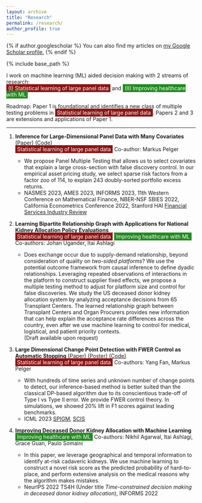 ```yaml
---
layout: archive
title: "Research"
permalink: /research/
author_profile: true
---
```


{% if author.googlescholar %}
  You can also find my articles on <u><a href="{{author.googlescholar}}">my Google Scholar profile</a>.</u>
{% endif %}

{% include base_path %}

I work on machine learning (ML) aided decision making with 2 streams of research:<br>
<span style="background-color: rgb(140, 21, 21);  color: white; padding: 2px 5px;">(I) Statistical learning of large panel data</span> and <span style="background-color: #228B22; color: white; padding: 2px 5px;">(II) Improving healthcare with ML</span>

Roadmap: Paper 1 is foundational and identifies a new class of multiple testing problems in <span style="background-color: rgb(140, 21, 21);  color: white; padding: 2px 5px;"> Statistical learning of large panel data</span>. Papers 2 and 3 are extensions and applications of Paper 1.

------

1. **Inference for Large-Dimensional Panel Data with Many Covariates** [(Paper)](https://papers.ssrn.com/sol3/papers.cfm?abstract_id=4315891) [(Code)](https://github.com/jiachzou/panel_multiple_testing) <br>
	<span style="background-color: rgb(140, 21, 21);  color: white; padding: 2px 5px;"> Statistical learning of large panel data</span> Co-author: Markus Pelger <br>
    - We propose Panel Multiple Testing that allows us to select covariates that explain a large cross-section with false discovery control. In our empirical asset pricing study, we select sparse risk factors from a factor zoo of 114, to explain 243 doubly-sorted portfolio excess returns. 
    - NASMES 2023, AMES 2023, INFORMS 2023, 11th Western Conference on Mathematical Finance, NBER-NSF SBIES 2022, California Econometrics Conference 2022, Stanford HAI [Financial Services Industry Review](https://hai.stanford.edu/industry-brief-financial-services-and-ai)

2. **Learning Bipartite Relationship Graph with Applications for National Kidney Allocation Policy Evaluations** <br>
    <span style="background-color: rgb(140, 21, 21);  color: white; padding: 2px 5px;"> Statistical learning of large panel data</span> <span style="background-color: #228B22; color: white; padding: 2px 5px;"> Improving healthcare with ML</span> Co-authors: Johan Ugander, Itai Ashlagi <br>
    - Does exchange occur due to supply-demand relationship, beyond consideration of quality on _two-sided platforms_?  We use the potential outcome framework from causal inference to define dyadic relationships. Leveraging repeated observations of interactions in the platform to construct supplier fixed effects, we propose a multiple testing method to adjust for platform size and control for false discoveries. We study the US deceased donor kidney allocation system by analyzing acceptance decisions from 65 Transplant Centers. The learned relationship graph between Transplant Centers and Organ Procurers provides new information that can help explain the acceptance rate differences across the country, even after we use machine learning to control for medical, logistical, and patient priority contexts. <br>
	 (Draft available upon request)

3. **Large Dimensional Change Point Detection with FWER Control as Automatic Stopping** [(Paper)](https://drive.google.com/file/d/15SotyMqpWBUTrwaCpzNGron2F4uz1wdL/view?usp=sharing) [(Poster)](https://drive.google.com/file/d/14xcom92GMaCcFZpjLXblOc4K5FlCr6rP/view?usp=sharing) [(Code)](https://github.com/yfan7/panel_CPD) <br>
	<span style="background-color: rgb(140, 21, 21);  color: white; padding: 2px 5px;"> Statistical learning of large panel data</span> Co-authors: Yang Fan, Markus Pelger <br>
    - With hundreds of time series and unknown number of change points to detect, our inference-based method is better suited than the classical DP-based algorithm due to its conscientious trade-off of Type I vs Type II error. We provide FWER control theory. In simulations, we showed 20% lift in F1 scores against leading benchmarks.
    - ICML 2023 [SPIGM](https://spigmworkshop.github.io/), [SCIS](https://sites.google.com/view/scis-workshop-23/accepted-papers?authuser=0)

4. **Improving Deceased Donor Kidney Allocation with Machine Learning**<br>
    <span style="background-color: #228B22; color: white; padding: 2px 5px;"> Improving healthcare with ML</span> Co-authors: Nikhil Agarwal, Itai Ashlagi, Grace Guan, Paulo Somaini<br>
    - In this paper, we leverage geographical and temporal information to identify at-risk cadaveric kidneys. We use machine learning to construct a novel risk score as the predicted probability of hard-to-place, and perform extensive analysis on the medical reasons why the algorithm makes mistakes.
    - NeurIPS 2022 TS4H (Under title _Time-constrained decision making in deceased donor kidney allocation_), INFORMS 2022


